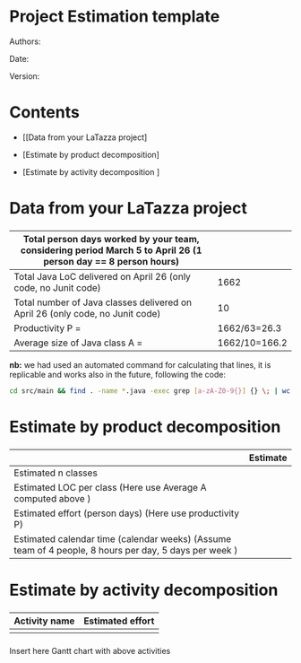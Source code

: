 # Project Estimation  template

Authors:

Date:

Version:

# Contents

- [[Data from your LaTazza project]

- [Estimate by product decomposition]
- [Estimate by activity decomposition ]



# Data from your LaTazza project

###

|         Total person days worked by your  team, considering period March 5 to April 26 (1 person day == 8 person hours)     |   |
| ----------- | ------------------------------- |
|Total Java LoC delivered on April 26 (only code, no Junit code) |1662 |
| Total number of Java classes delivered on April 26 (only code, no Junit code)|10 |
| Productivity P =|1662/63=26.3 |
|Average size of Java class A = | 1662/10=166.2 |

**nb:** we had used an automated command for calculating that lines, it is
replicable and works also in the future, following the code:
```bash
cd src/main && find . -name *.java -exec grep [a-zA-Z0-9{}] {} \; | wc -l
```

# Estimate by product decomposition



###

|             | Estimate                        |
| ----------- | ------------------------------- |
| Estimated n classes   |                             |
| Estimated LOC per class  (Here use Average A computed above )      |                            |
| Estimated effort  (person days) (Here use productivity P)  |                                      |
| Estimated calendar time (calendar weeks) (Assume team of 4 people, 8 hours per day, 5 days per week ) |                    |


# Estimate by activity decomposition



###

|         Activity name    | Estimated effort    |
| ----------- | ------------------------------- |
| | |


###
Insert here Gantt chart with above activities







